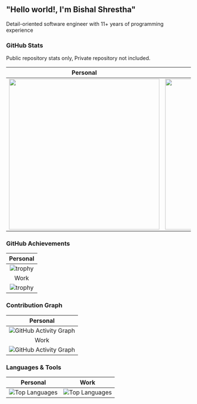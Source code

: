 ## "Hello world!, I'm Bishal Shrestha"

Detail-oriented software engineer with 11+ years of programming experience

### GitHub Stats 
Public repository stats only, Private repository not included.

|                                                                                       Personal                                                                                       |                                                                                        Work                                                                                         |
| :----------------------------------------------------------------------------------------------------------------------------------------------------------------------------------: | :---------------------------------------------------------------------------------------------------------------------------------------------------------------------------------: |
| <img src="https://github-readme-stats.vercel.app/api?username=shrestha-bishal&show_icons=true&theme=dark&hide_border=true&count_private=true&include_all_commits=true" width="410"/> | <img src="https://github-readme-stats.vercel.app/api?username=bigtyre-bishal&show_icons=true&theme=dark&hide_border=true&count_private=true&include_all_commits=true" width="410"/> |

### GitHub Achievements

|                                                      Personal                                                      |
| :----------------------------------------------------------------------------------------------------------------: |
| ![trophy](https://github-profile-trophy.vercel.app/?username=shrestha-bishal&theme=dark&no-frame=true&margin-w=15) |
|                                                        Work                                                        |
| ![trophy](https://github-profile-trophy.vercel.app/?username=bigtyre-bishal&theme=dark&no-frame=true&margin-w=15)  |
### Contribution Graph

|                                                               Personal                                                               |
| :----------------------------------------------------------------------------------------------------------------------------------: |
| ![GitHub Activity Graph](https://github-readme-activity-graph.vercel.app/graph?username=bigtyre-bishal&theme=dark&hide_border=true)  |
|                                                                 Work                                                                 |
| ![GitHub Activity Graph](https://github-readme-activity-graph.vercel.app/graph?username=shrestha-bishal&theme=dark&hide_border=true) |
### Languages & Tools 

|                                                                  Personal                                                                   |                                                                    Work                                                                    |
| :-----------------------------------------------------------------------------------------------------------------------------------------: | :----------------------------------------------------------------------------------------------------------------------------------------: |
| ![Top Languages](https://github-readme-stats.vercel.app/api/top-langs/?username=shrestha-bishal&layout=compact&theme=dark&hide_border=true) | ![Top Languages](https://github-readme-stats.vercel.app/api/top-langs/?username=bigtyre-bishal&layout=compact&theme=dark&hide_border=true) |

